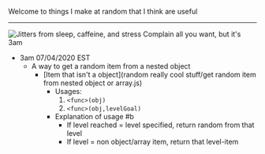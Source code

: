 Welcome to things I make at random that I think are useful

-----

![Jitters from sleep, caffeine, and stress](https://media1.tenor.com/images/d5867ad472de69421c570d3c482052e9/tenor.gif?itemid=4907310)
Complain all you want, but it's 3am 
- 3am 07/04/2020 EST
    - A way to get a random item from a nested object
        - [Item that isn't a object](random really cool stuff/get random item from nested object or array.js)
            - Usages:
                1. `<func>(obj)`
                2. `<func>(obj,levelGoal)`
            - Explanation of usage #b
                - If level reached = level specified, return random from that level
                - If level = non object/array item, return that level-item